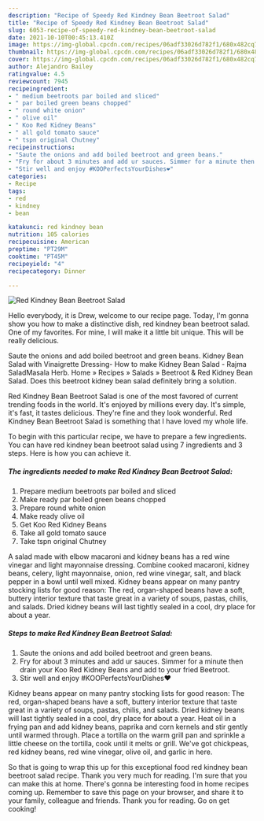 ```yaml
---
description: "Recipe of Speedy Red Kindney Bean Beetroot Salad"
title: "Recipe of Speedy Red Kindney Bean Beetroot Salad"
slug: 6053-recipe-of-speedy-red-kindney-bean-beetroot-salad
date: 2021-10-10T00:45:13.410Z
image: https://img-global.cpcdn.com/recipes/06adf33026d782f1/680x482cq70/red-kindney-bean-beetroot-salad-recipe-main-photo.jpg
thumbnail: https://img-global.cpcdn.com/recipes/06adf33026d782f1/680x482cq70/red-kindney-bean-beetroot-salad-recipe-main-photo.jpg
cover: https://img-global.cpcdn.com/recipes/06adf33026d782f1/680x482cq70/red-kindney-bean-beetroot-salad-recipe-main-photo.jpg
author: Alejandro Bailey
ratingvalue: 4.5
reviewcount: 7945
recipeingredient:
- " medium beetroots par boiled and sliced"
- " par boiled green beans chopped"
- " round white onion"
- " olive oil"
- " Koo Red Kidney Beans"
- " all gold tomato sauce"
- " tspn original Chutney"
recipeinstructions:
- "Saute the onions and add boiled beetroot and green beans."
- "Fry for about 3 minutes and add ur sauces. Simmer for a minute then drain your Koo Red Kidney Beans and add to your fried Beetroot."
- "Stir well and enjoy #KOOPerfectsYourDishes❤"
categories:
- Recipe
tags:
- red
- kindney
- bean

katakunci: red kindney bean 
nutrition: 105 calories
recipecuisine: American
preptime: "PT29M"
cooktime: "PT45M"
recipeyield: "4"
recipecategory: Dinner

---
```



![Red Kindney Bean Beetroot Salad](https://img-global.cpcdn.com/recipes/06adf33026d782f1/680x482cq70/red-kindney-bean-beetroot-salad-recipe-main-photo.jpg)

Hello everybody, it is Drew, welcome to our recipe page. Today, I'm gonna show you how to make a distinctive dish, red kindney bean beetroot salad. One of my favorites. For mine, I will make it a little bit unique. This will be really delicious.

Saute the onions and add boiled beetroot and green beans. Kidney Bean Salad with Vinaigrette Dressing- How to make Kidney Bean Salad - Rajma SaladMasala Herb. Home » Recipes » Salads » Beetroot &amp; Red Kidney Bean Salad. Does this beetroot kidney bean salad definitely bring a solution.

Red Kindney Bean Beetroot Salad is one of the most favored of current trending foods in the world. It's enjoyed by millions every day. It's simple, it's fast, it tastes delicious. They're fine and they look wonderful. Red Kindney Bean Beetroot Salad is something that I have loved my whole life.


To begin with this particular recipe, we have to prepare a few ingredients. You can have red kindney bean beetroot salad using 7 ingredients and 3 steps. Here is how you can achieve it.

<!--inarticleads1-->

##### The ingredients needed to make Red Kindney Bean Beetroot Salad:

1. Prepare  medium beetroots par boiled and sliced
1. Make ready  par boiled green beans chopped
1. Prepare  round white onion
1. Make ready  olive oil
1. Get  Koo Red Kidney Beans
1. Take  all gold tomato sauce
1. Take  tspn original Chutney


A salad made with elbow macaroni and kidney beans has a red wine vinegar and light mayonnaise dressing. Combine cooked macaroni, kidney beans, celery, light mayonnaise, onion, red wine vinegar, salt, and black pepper in a bowl until well mixed. Kidney beans appear on many pantry stocking lists for good reason: The red, organ-shaped beans have a soft, buttery interior texture that taste great in a variety of soups, pastas, chilis, and salads. Dried kidney beans will last tightly sealed in a cool, dry place for about a year. 

<!--inarticleads2-->

##### Steps to make Red Kindney Bean Beetroot Salad:

1. Saute the onions and add boiled beetroot and green beans.
1. Fry for about 3 minutes and add ur sauces. Simmer for a minute then drain your Koo Red Kidney Beans and add to your fried Beetroot.
1. Stir well and enjoy #KOOPerfectsYourDishes❤


Kidney beans appear on many pantry stocking lists for good reason: The red, organ-shaped beans have a soft, buttery interior texture that taste great in a variety of soups, pastas, chilis, and salads. Dried kidney beans will last tightly sealed in a cool, dry place for about a year. Heat oil in a frying pan and add kidney beans, paprika and corn kernels and stir gently until warmed through. Place a tortilla on the warm grill pan and sprinkle a little cheese on the tortilla, cook until it melts or grill. We&#39;ve got chickpeas, red kidney beans, red wine vinegar, olive oil, and garlic in here. 

So that is going to wrap this up for this exceptional food red kindney bean beetroot salad recipe. Thank you very much for reading. I'm sure that you can make this at home. There's gonna be interesting food in home recipes coming up. Remember to save this page on your browser, and share it to your family, colleague and friends. Thank you for reading. Go on get cooking!
